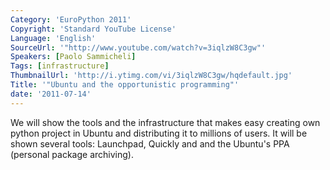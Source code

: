 ```yaml
---
Category: 'EuroPython 2011'
Copyright: 'Standard YouTube License'
Language: 'English'
SourceUrl: '"http://www.youtube.com/watch?v=3iqlzW8C3gw"'
Speakers: [Paolo Sammicheli]
Tags: [infrastructure]
ThumbnailUrl: 'http://i.ytimg.com/vi/3iqlzW8C3gw/hqdefault.jpg'
Title: '"Ubuntu and the opportunistic programming"'
date: '2011-07-14'
---
```

We will show the tools and the infrastructure that makes easy creating own
python project in Ubuntu and distributing it to millions of users. It will be
shown several tools: Launchpad, Quickly and and the Ubuntu's PPA (personal
package archiving).

